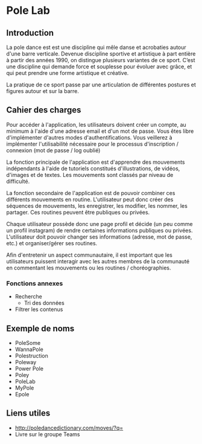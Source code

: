 # Pole Lab

## Introduction

La pole dance est est une discipline qui mêle danse et acrobaties autour d'une barre verticale. Devenue discipline sportive et artistique à part entière à partir des années 1990, on distingue plusieurs variantes de ce sport. C’est une discipline qui demande force et souplesse pour évoluer avec grâce, et qui peut prendre une forme artistique et créative.

La pratique de ce sport passe par une articulation de différentes postures et figures autour et sur la barre. 

## Cahier des charges

Pour accéder à l'application, les utilisateurs doivent créer un compte, au minimum à l'aide d'une adresse email et d'un mot de passe. Vous êtes libre d'implémenter d'autres modes d'authentifications. Vous veillerez à implémenter l'utilisabilité nécessaire pour le processus d'inscription / connexion (mot de passe / log oublié)

La fonction principale de l'application est d'apprendre des mouvements indépendants à l'aide de tutoriels constitués d'illustrations, de vidéos, d'images et de textes. Les mouvements sont classés par niveau de difficulté.

La fonction secondaire de l'application est de pouvoir combiner ces différents mouvements en routine. L'utilisateur peut donc créer des séquences de mouvements, les enregistrer, les modifier, les nommer, les partager. Ces routines peuvent être publiques ou privées.

Chaque utilisateur possède donc une page profil et décide (un peu comme un profil instagram) de rendre certaines informations publiques ou privées. L'utilisateur doit pouvoir changer ses informations (adresse, mot de passe, etc.) et organiser/gérer ses routines.

Afin d'entretenir un aspect communautaire, il est important que les utilisateurs puissent interagir avec les autres membres de la communauté en commentant les mouvements ou les routines / choréographies. 

### Fonctions annexes

- Recherche
    - Tri des données
- Filtrer les contenus

## Exemple de noms
- PoleSome
- WannaPole
- Polestruction
- Poleway
- Power Pole
- Poley
- PoleLab
- MyPole
- Epole


## Liens utiles 
- http://poledancedictionary.com/moves/?q=
- Livre sur le groupe Teams 